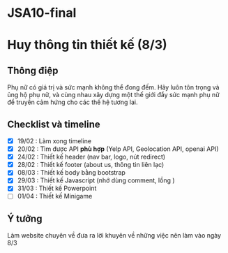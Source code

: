 # JSA10-final

# Huy thông tin thiết kế (8/3)

## Thông điệp
Phụ nữ có giá trị và sức mạnh không thể đong đếm.
Hãy luôn tôn trọng và ủng hộ phụ nữ, và cùng nhau
xây dựng một thế giới đầy sức mạnh phụ nữ để truyền
cảm hứng cho các thế hệ tương lai.

## Checklist và timeline
- [X] 19/02 : Làm xong timeline
- [X] 20/02 : Tìm được API **phù hợp** (Yelp API, Geolocation API, openai API)
- [x] 24/02 : Thiết kế header (nav bar, logo, nút redirect)
- [x] 28/02 : Thiết kế footer (about us, thông tin liên lạc)
- [x] 08/03 : Thiết kế body bằng bootstrap
- [x] 29/03 : Thiết kế Javascript (nhớ dùng comment, lồng )
- [x] 31/03 : Thiết kế Powerpoint
- [ ] 01/04 : Thiết kế Minigame

## Ý tưởng
Làm website chuyên về đưa ra lời khuyên về những việc nên làm vào ngày 8/3
